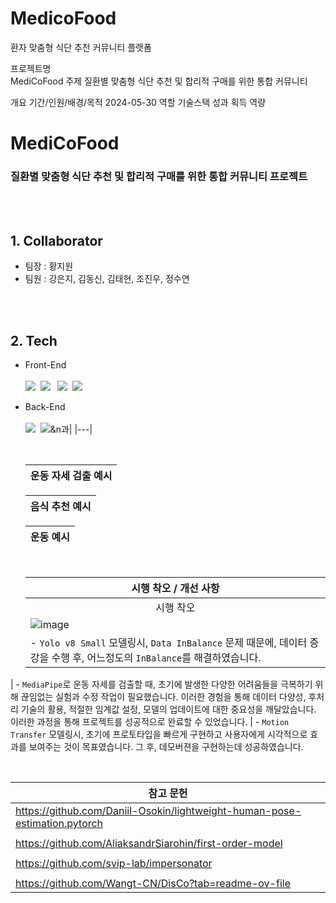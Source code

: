 # MedicoFood
환자 맞춤형 식단 추천 커뮤니티 플랫폼

프로젝트명  
MediCoFood
주제
질환별 맞춤형 식단 추천 및 합리적 구매를 위한 통합 커뮤니티

개요 기간/인원/배경/목적
2024-05-30
역할
기술스택
성과 획득 역량

# <b> MediCoFood </b>

### <b>질환별 맞춤형 식단 추천 및 합리적 구매를 위한 통합 커뮤니티 프로젝트</b>


<br><br>

## 1. Collaborator
- 팀장 : 황지원
- 팀원 : 강은지, 김동신, 김태현, 조진우, 정수연

<br><br>

## 2. Tech
- Front-End
<br><br>
  <img src="https://img.shields.io/badge/HTML5-E34F26?style=flat-square&logo=HTML5&logoColor=white">&nbsp;
      <img src="https://img.shields.io/badge/CSS3-1572B6?style=flat-square&logo=CSS3&logoColor=white">&nbsp;
&nbsp;<img src="https://img.shields.io/badge/Figma-F24E1E?style=flat-square&logo=Figma&logoColor=white">&nbsp;
      <img src="https://img.shields.io/badge/JavaScript-E2BD40?style=flat-square&logo=JavaScript&logoColor=white">&nbsp;
  
- Back-End
<br><br>
      <img src="https://img.shields.io/badge/Python-3776AB?style=flat-square&logo=Python&logoColor=white">&nbsp;
  <img src="https://img.shields.io/badge/Mysql-4479A1?style=flat-square&logo=Mysql&logoColor=white">&n과|
  |---|


  <br>
  
  | 운동 자세 검출 예시 |
  |---|


  | 음식 추천 예시 |
  |---|


  | 운동 예시 |
  |---|


  <br>
  
  |시행 착오 / 개선 사항|
  |---|
  |<div align='center'>시행 착오</div>|
  |![image](https://github.com/KimDong-gue/Healthy-Mento/assets/116249934/8abcb693-79d5-466c-b2c4-b9c6624c5c8a)|
  |- `Yolo v8 Small` 모델링시, `Data InBalance` 문제 때문에, 데이터 증강을 수행 후, 어느정도의 `InBalance`를 해결하였습니다.
| - `MediaPipe`로 운동 자세를 검출할 때, 초기에 발생한 다양한 어려움들을 극복하기 위해 끊임없는 실험과 수정 작업이 필요했습니다. 이러한 경험을 통해 데이터 다양성, 후처리 기술의 활용, 적절한 임계값 설정, 모델의 업데이트에 대한 중요성을 깨달았습니다. 이러한 과정을 통해 프로젝트를 성공적으로 완료할 수 있었습니다. 
| - `Motion Transfer` 모델링시, 초기에 프로토타입을 빠르게 구현하고 사용자에게 시각적으로 효과를 보여주는 것이 목표였습니다. 그 후, 데모버젼을 구현하는데 성공하였습니다. 

  <br>
  
  |<div align='center'>참고 문헌</div>|
  |---|
  |https://github.com/Daniil-Osokin/lightweight-human-pose-estimation.pytorch|
  ||
  |https://github.com/AliaksandrSiarohin/first-order-model|
  ||
  |https://github.com/svip-lab/impersonator|
  ||
  |https://github.com/Wangt-CN/DisCo?tab=readme-ov-file|
  <br>
  
</div>

